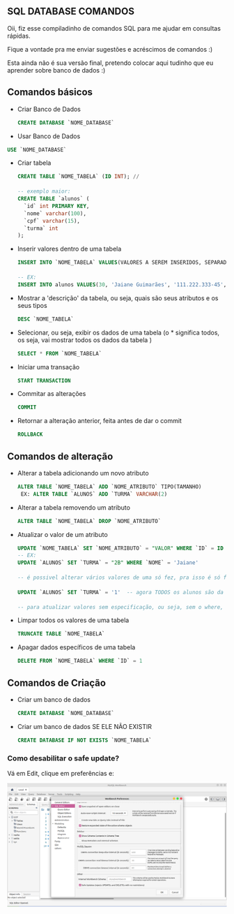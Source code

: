## SQL DATABASE COMANDOS 

Oii, fiz esse compiladinho de comandos SQL para me ajudar em consultas rápidas. 

Fique a vontade pra me enviar sugestões e acréscimos de comandos :)

Esta ainda não é sua versão final, pretendo colocar aqui tudinho que eu aprender sobre banco de dados :) 

## Comandos básicos 

* Criar Banco de Dados

  ```sql
  CREATE DATABASE `NOME_DATABASE`
  ```

  

*  Usar Banco de Dados

  ```sql
  USE `NOME_DATABASE`
  ```

  

* Criar tabela 

  ```sql
  CREATE TABLE `NOME_TABELA` (ID INT); //
  
  -- exemplo maior:
  CREATE TABLE `alunos` (
    `id` int PRIMARY KEY,
    `nome` varchar(100),
    `cpf` varchar(15),
    `turma` int
  );
  ```

  

* Inserir valores dentro de uma tabela 

  ```sql
  INSERT INTO `NOME_TABELA` VALUES(VALORES A SEREM INSERIDOS, SEPARADOS POR VIRGULA)
  
  -- EX: 
  INSERT INTO alunos VALUES(30, 'Jaiane Guimarães', '111.222.333-45', 2)
  ```

  

* Mostrar a 'descrição' da tabela, ou seja, quais são seus atributos e os seus tipos 

  ```sql
  DESC `NOME_TABELA`
  ```

  

* Selecionar, ou seja, exibir os dados de uma tabela (o * significa todos, os seja, vai mostrar todos os dados da tabela )

  ```sql
  SELECT * FROM `NOME_TABELA`
  ```

  

* Iniciar uma transação

  ```sql
  START TRANSACTION 
  ```

  

* Commitar as alterações 

  ```sql
  COMMIT
  ```

  

* Retornar a alteração anterior, feita antes de dar o commit 

  ```sql
  ROLLBACK
  ```

  

## Comandos de alteração 

* Alterar a tabela adicionando um novo atributo 

  ```sql
  ALTER TABLE `NOME_TABELA` ADD `NOME_ATRIBUTO` TIPO(TAMANHO)
   EX: ALTER TABLE `ALUNOS` ADD `TURMA` VARCHAR(2) 
  ```

  

* Alterar a tabela removendo um atributo 

  ```sql
  ALTER TABLE `NOME_TABELA` DROP `NOME_ATRIBUTO`
  ```

  

* Atualizar o valor de um atributo

  ```sql
  UPDATE `NOME_TABELA` SET `NOME_ATRIBUTO` = "VALOR" WHERE `ID` = ID
  -- EX:
  UPDATE `ALUNOS` SET `TURMA` = "2B" WHERE `NOME` = 'Jaiane'
  
  -- é possivel alterar vários valores de uma só fez, pra isso é só fazer:
  
  UPDATE `ALUNOS` SET `TURMA` = '1'  -- agora TODOS os alunos são da turma 1
  
  -- para atualizar valores sem especificação, ou seja, sem o where, é necessário que você desative o safe update, no finalzinho tem um print  mostrando como faz :)
  ```

  

  

* Limpar todos os valores de uma tabela 

  ```sql
  TRUNCATE TABLE `NOME_TABELA`
  ```

* Apagar dados específicos de uma tabela 

  ```sql
  DELETE FROM `NOME_TABELA` WHERE `ID` = 1
  ```

  



## Comandos de Criação 

* Criar um banco de dados 

  ```sql
  CREATE DATABASE `NOME_DATABASE`
  ```

  

* Criar um banco de dados SE ELE NÃO EXISTIR 

  ```sql
  CREATE DATABASE IF NOT EXISTS `NOME_TABELA`
  ```

  



### Como desabilitar o safe update?

Vá em Edit, clique em preferências e:

![disable_safeup](./imgs/safeup.png)

